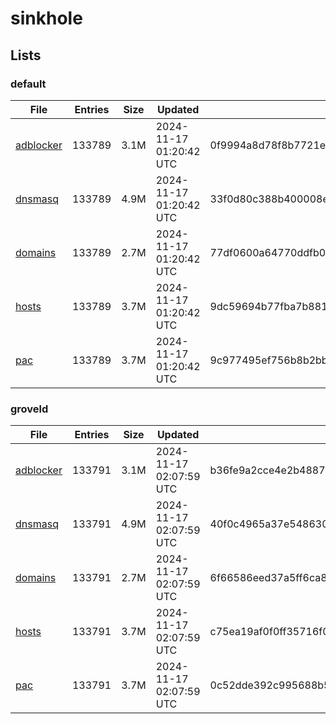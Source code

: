 # sinkhole

## Lists

### default

|File|Entries|Size|Updated|Hash|
|-|-|-|-|-|
|[adblocker](https://raw.githubusercontent.com/groveld/sinkhole/lists/default/adblocker.txt)|133789|3.1M|2024-11-17 01:20:42 UTC|0f9994a8d78f8b7721e5494cf2233aa80289d06f40879f1c9604ceac79ef2a81|
|[dnsmasq](https://raw.githubusercontent.com/groveld/sinkhole/lists/default/dnsmasq.txt)|133789|4.9M|2024-11-17 01:20:42 UTC|33f0d80c388b400008e2894b9b5945390cc355563c455a66e6d41c2c4104cbfe|
|[domains](https://raw.githubusercontent.com/groveld/sinkhole/lists/default/domains.txt)|133789|2.7M|2024-11-17 01:20:42 UTC|77df0600a64770ddfb0004f0729d60cdcaa05361d0cfa529a3373a7461e49f21|
|[hosts](https://raw.githubusercontent.com/groveld/sinkhole/lists/default/hosts.txt)|133789|3.7M|2024-11-17 01:20:42 UTC|9dc59694b77fba7b88136c332def912a9bc8dbd620c58dde91f190ab347b4a36|
|[pac](https://raw.githubusercontent.com/groveld/sinkhole/lists/default/pac.txt)|133789|3.7M|2024-11-17 01:20:42 UTC|9c977495ef756b8b2bbcf43a880130d431c1ef61b30fec02cc69683b8d129e06|

### groveld

|File|Entries|Size|Updated|Hash|
|-|-|-|-|-|
|[adblocker](https://raw.githubusercontent.com/groveld/sinkhole/lists/groveld/adblocker.txt)|133791|3.1M|2024-11-17 02:07:59 UTC|b36fe9a2cce4e2b4887e11ef5e01eca4d523ed7d4cf443100f9f39da90591d95|
|[dnsmasq](https://raw.githubusercontent.com/groveld/sinkhole/lists/groveld/dnsmasq.txt)|133791|4.9M|2024-11-17 02:07:59 UTC|40f0c4965a37e548630e0d135d1e0edab1ca4a15d2106ed1d3bee8c59cf16067|
|[domains](https://raw.githubusercontent.com/groveld/sinkhole/lists/groveld/domains.txt)|133791|2.7M|2024-11-17 02:07:59 UTC|6f66586eed37a5ff6ca85a85b48633a26a1c4ff7fb024631ca6bdcdd7bce4e47|
|[hosts](https://raw.githubusercontent.com/groveld/sinkhole/lists/groveld/hosts.txt)|133791|3.7M|2024-11-17 02:07:59 UTC|c75ea19af0f0ff35716f02e755ff7ee507fb672f88e17605b50ed1b0416bb64c|
|[pac](https://raw.githubusercontent.com/groveld/sinkhole/lists/groveld/pac.txt)|133791|3.7M|2024-11-17 02:07:59 UTC|0c52dde392c995688b542a701db5237e1b0744385f61cfcd4519bd2c86ccf9c8|
